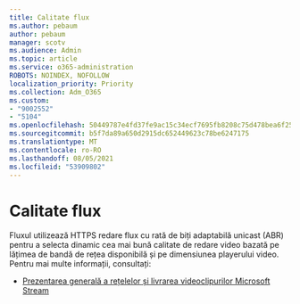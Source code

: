 ```yaml
---
title: Calitate flux
ms.author: pebaum
author: pebaum
manager: scotv
ms.audience: Admin
ms.topic: article
ms.service: o365-administration
ROBOTS: NOINDEX, NOFOLLOW
localization_priority: Priority
ms.collection: Adm_O365
ms.custom:
- "9002552"
- "5104"
ms.openlocfilehash: 50449787e4fd37fe9ac15c34ecf7695fb8208c75d478bea6f25af3787063083b
ms.sourcegitcommit: b5f7da89a650d2915dc652449623c78be6247175
ms.translationtype: MT
ms.contentlocale: ro-RO
ms.lasthandoff: 08/05/2021
ms.locfileid: "53909802"
---
```

# <a name="stream-quality"></a>Calitate flux

Fluxul utilizează HTTPS redare flux cu rată de biți adaptabilă unicast (ABR) pentru a selecta dinamic cea mai bună calitate de redare video bazată pe lățimea de bandă de rețea disponibilă și pe dimensiunea playerului video. Pentru mai multe informații, consultați:

- [Prezentarea generală a rețelelor și livrarea videoclipurilor Microsoft Stream](https://docs.microsoft.com/stream/network-overview)
